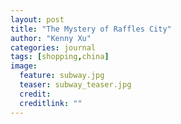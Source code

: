 ```yaml
---
layout: post
title: "The Mystery of Raffles City"
author: "Kenny Xu"
categories: journal
tags: [shopping,china]
image:
  feature: subway.jpg
  teaser: subway_teaser.jpg
  credit:
  creditlink: ""
---
```

